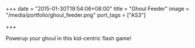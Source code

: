 +++
date = "2015-01-30T19:54:06+08:00"
title = "Ghoul Feeder"
image = "/media/portfolio/ghoul_feeder.png"
port_tags = ["AS3"]

+++

Powerup your ghoul in this kid-centric flash game!
